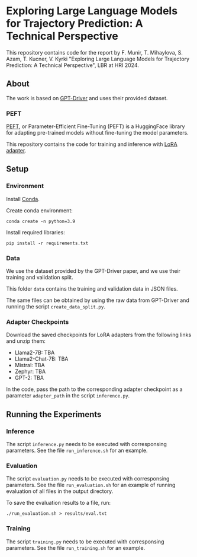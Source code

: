 # Exploring Large Language Models for Trajectory Prediction: A Technical Perspective

This repository contains code for the report by F. Munir, T. Mihaylova, S. Azam, T. Kucner, V. Kyrki "Exploring Large Language Models for Trajectory Prediction: A Technical Perspective", LBR at HRI 2024.


## About

The work is based on [GPT-Driver](https://github.com/PointsCoder/GPT-Driver) and uses their provided dataset.

### PEFT

[PEFT](https://huggingface.co/docs/peft/index), or Parameter-Efficient Fine-Tuning (PEFT) is a HuggingFace library for adapting pre-trained models without fine-tuning the model parameters.

This repository contains the code for training and inference with [LoRA adapter](https://arxiv.org/abs/2106.09685).

## Setup

### Environment

Install [Conda](https://conda.io/projects/conda/en/latest/user-guide/install/index.html). 

Create conda environment:

```
conda create -n python=3.9
```

Install required libraries:

```
pip install -r requirements.txt
```

### Data

We use the dataset provided by the GPT-Driver paper, and we use their training and validation split.

This folder `data` contains the training and validation data in JSON files.

The same files can be obtained by using the raw data from GPT-Driver and running the script `create_data_split.py`.

### Adapter Checkpoints

Download the saved checkpoints for LoRA adapters from the following links and unzip them:

* Llama2-7B: TBA
* Llama2-Chat-7B: TBA
* Mistral: TBA
* Zephyr: TBA
* GPT-2: TBA

In the code, pass the path to the corresponding adapter checkpoint as a parameter `adapter_path` in the script `inference.py`.

## Running the Experiments

### Inference

The script `inference.py` needs to be executed with corresponsing parameters. 
See the file `run_inference.sh` for an example.

### Evaluation

The script `evaluation.py` needs to be executed with corresponsing parameters. 
See the file `run_evaluation.sh` for an example of running evaluation of all files in the output directory.

To save the evaluation results to a file, run:
```
./run_evaluation.sh > results/eval.txt
```

### Training

The script `training.py` needs to be executed with corresponsing parameters. 
See the file `run_training.sh` for an example.
